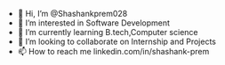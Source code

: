 - 👋 Hi, I’m @Shashankprem028
- 👀 I’m interested in Software Development
- 🌱 I’m currently learning B.tech,Computer science
- 💞️ I’m looking to collaborate on Internship and Projects
- 📫 How to reach me linkedin.com/in/shashank-prem

<!---
Shashankprem028/Shashankprem028 is a ✨ special ✨ repository because its `README.md` (this file) appears on your GitHub profile.
You can click the Preview link to take a look at your changes.
--->
